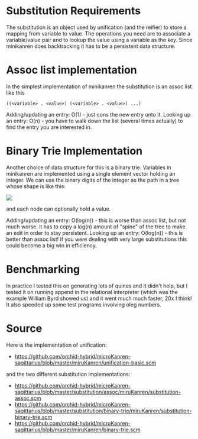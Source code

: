 # Substitution Requirements

The substitution is an object used by unification (and the reifier) to store a mapping from variable to value. The operations you need are to associate a variable/value pair and to lookup the value using a variable as the key. Since minikanren does backtracking it has to be a persistent data structure.

# Assoc list implementation

In the simplest implementation of minikanren the substitution is an assoc list like this

```
((<variable> . <value>) (<variable> . <value>) ...)
```

Adding/updating an entry: O(1) - just cons the new entry onto it.
Looking up an entry: O(n) - you have to walk down the list (several times actually) to find the entry you are interested in.

# Binary Trie Implementation

Another choice of data structure for this is a binary trie. Variables in minikanren are implemented using a single element vector holding an integer. We can use the binary digits of the integer as the path in a tree whose shape is like this:

<img src="http://i.imgur.com/7TYNWeH.gif"></img>

and each node can optionally hold a value.

Adding/updating an entry: O(log(n)) - this is worse than assoc list, but not much worse. it has to copy a log(n) amount of "spine" of the tree to make an edit in order to stay persistent.
Looking up an entry: O(log(n)) - this is better than assoc list! if you were dealing with very large substitutions this could become a big win in efficiency.

# Benchmarking

In practice I tested this on generating lots of quines and it didn't help, but I tested it on running append in the relational interpreter (which was the example William Byrd showed us) and it went much much faster, 20x I think! It also speeded up some test programs involving oleg numbers.

# Source

Here is the implementation of unification:

* https://github.com/orchid-hybrid/microKanren-sagittarius/blob/master/miruKanren/unification-basic.scm

and the two different substitution implementations:

* https://github.com/orchid-hybrid/microKanren-sagittarius/blob/master/substitution/assoc/miruKanren/substitution-assoc.scm
* https://github.com/orchid-hybrid/microKanren-sagittarius/blob/master/substitution/binary-trie/miruKanren/substitution-binary-trie.scm
* https://github.com/orchid-hybrid/microKanren-sagittarius/blob/master/miruKanren/binary-trie.scm
